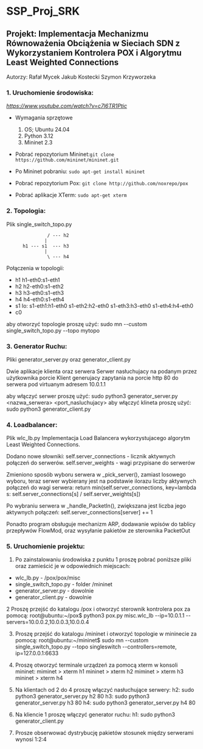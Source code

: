# SSP_Proj_SRK

## Projekt: Implementacja Mechanizmu Równoważenia Obciążenia w Sieciach SDN z Wykorzystaniem Kontrolera POX i Algorytmu Least Weighted Connections

Autorzy:
Rafał Mycek
Jakub Kostecki
Szymon Krzyworzeka

### 1. Uruchomienie środowiska:
*https://www.youtube.com/watch?v=c7l6TR1Ptic*
  * Wymagania sprzętowe
    1. OS; Ubuntu 24.04
    2. Python 3.12
    3. Mininet 2.3

  * Pobrać repozytorium Mininet:`git clone https://github.com/mininet/mininet.git`
  * Po Mininet pobraniu: `sudo apt-get install mininet`
  * Pobrać repozytorium Pox: `git clone http://github.com/noxrepo/pox`
  * Pobrać aplikacje XTerm: `sudo apt-get xterm`

### 2. Topologia:
Plik single_switch_topo.py

                   / --- h2
                  |
          h1 --- s1  --- h3
                  |
                   \ --- h4

Połączenia w topologii:
- h1 h1-eth0:s1-eth1
- h2 h2-eth0:s1-eth2
- h3 h3-eth0:s1-eth3
- h4 h4-eth0:s1-eth4
- s1 lo:  s1-eth1:h1-eth0 s1-eth2:h2-eth0 s1-eth3:h3-eth0 s1-eth4:h4-eth0
- c0

aby otworzyć topologie proszę użyć: sudo mn --custom single_switch_topo.py --topo mytopo

### 3. Generator Ruchu:
Pliki generator_server.py oraz generator_client.py

Dwie aplikacje klienta oraz serwera
Serwer nasłuchujacy na podanym przez użytkownika porcie
Klient generujacy zapytania na porcie http 80 do serwera pod virtuanym adresem 10.0.1.1

aby włączyć serwer proszę użyć: sudo python3 generator_server.py <nazwa_serwera> <port_nasluchujacy>
aby włączyć klineta proszę użyć: sudo python3 generator_client.py

### 4. Loadbalancer:
Plik wlc_lb.py
Implementacja Load Balancera wykorzystujacego algorytm Least Weighted Connections.

Dodano nowe słowniki:
self.server_connections - licznik aktywnych połączeń do serwerów.
self.server_weights - wagi przypisane do serwerów

Zmieniono sposób wyboru serwera w _pick_server(), zamiast losowego wyboru, teraz serwer wybierany jest na podstawie ilorazu liczby aktywnych połączeń do wagi serwera:
return min(self.server_connections, key=lambda s: self.server_connections[s] / self.server_weights[s])

Po wybraniu serwera w _handle_PacketIn(), zwiększana jest liczba jego aktywnych połączeń:
self.server_connections[server] += 1

Ponadto program obsługuje mechanizm ARP, dodawanie wpisów do tablicy przepływów FlowMod, oraz wysyłanie pakietów ze sterownika PacketOut

### 5. Uruchomienie projektu:

1. Po zainstalowaniu środowiska z punktu 1 proszę pobrać poniższe pliki oraz zamieścić je w odpowiednich miejscach:
 * wlc_lb.py - /pox/pox/misc
 * single_switch_topo.py - folder /mininet
 * generator_server.py - dowolnie
 * generator_client.py - dowolnie

 2 Proszę przejść do katalogu /pox i otworzyć sterownik kontrolera pox za pomocą:
    root@ubuntu:~/pox$ python3 pox.py misc.wlc_lb --ip=10.0.1.1 --servers=10.0.0.2,10.0.0.3,10.0.0.4
   
3. Proszę przejść do katalogu /mininet i otworzyć topologie w mininecie za pomocą:
   root@ubuntu:~/mininet$ sudo mn --custom single_switch_topo.py --topo singleswitch --controllers=remote, ip=127.0.0.1:6633
   
4. Proszę otworzyć terminale urządzeń za pomocą xterm w konsoli mininet:
   miminet > xterm h1
   mininet > xterm h2
   miminet > xterm h3
   mininet > xterm h4
   
5. Na klientach od 2 do 4 proszę włączyć nasłuchujące serwery:
   h2: sudo python3 generator_server.py h2 80
   h3: sudo python3 generator_server.py h3 80
   h4: sudo python3 generator_server.py h4 80

6. Na kliencie 1 proszę włączyć generator ruchu:
   h1: sudo python3 generator_client.py

7. Prosze obserwować dystrybucję pakietów
   stosunek między serwerami wynosi 1:2:4
